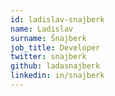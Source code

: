 ```yaml
---
id: ladislav-snajberk
name: Ladislav
surname: Šnajberk
job_title: Developer
twitter: snajberk
github: ladasnajberk
linkedin: in/snajberk
---
```

